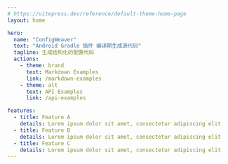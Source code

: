 ```yaml
---
# https://vitepress.dev/reference/default-theme-home-page
layout: home

hero:
  name: "ConfigWeaver"
  text: "Android Gradle 插件 编译期生成源代码"
  tagline: 生成结构化的配置代码
  actions:
    - theme: brand
      text: Markdown Examples
      link: /markdown-examples
    - theme: alt
      text: API Examples
      link: /api-examples

features:
  - title: Feature A
    details: Lorem ipsum dolor sit amet, consectetur adipiscing elit
  - title: Feature B
    details: Lorem ipsum dolor sit amet, consectetur adipiscing elit
  - title: Feature C
    details: Lorem ipsum dolor sit amet, consectetur adipiscing elit
---
```


